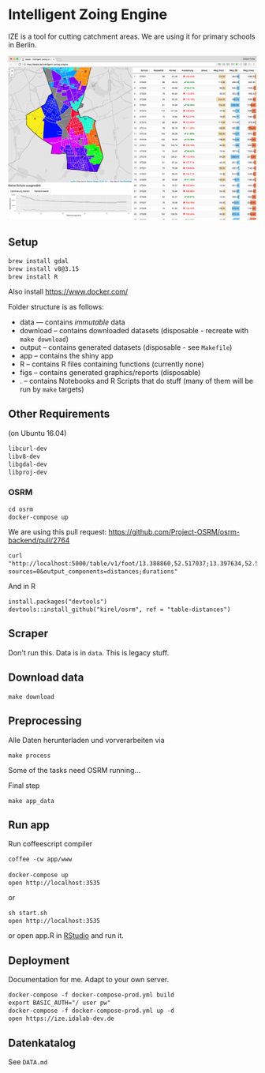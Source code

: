 # Intelligent Zoing Engine

IZE is a tool for cutting catchment areas. We are using it for primary schools in Berlin.

![](screenshot.png)

## Setup

    brew install gdal
    brew install v8@3.15
    brew install R

Also install https://www.docker.com/

Folder structure is as follows:
- data — contains _immutable_ data
- download – contains downloaded datasets (disposable - recreate with `make download`)
- output – contains generated datasets (disposable - see `Makefile`)
- app – contains the shiny app
- R – contains R files containing functions (currently none)
- figs – contains generated graphics/reports (disposable)
- . – contains Notebooks and R Scripts that do stuff (many of them will be run by `make` targets)

## Other Requirements

(on Ubuntu 16.04)

    libcurl-dev
    libv8-dev
    libgdal-dev
    libproj-dev

### OSRM

	cd osrm
	docker-compose up

We are using this pull request: https://github.com/Project-OSRM/osrm-backend/pull/2764

	curl "http://localhost:5000/table/v1/foot/13.388860,52.517037;13.397634,52.529407;13.428555,52.523219?sources=0&output_components=distances;durations"

And in R

    install.packages("devtools")
    devtools::install_github("kirel/osrm", ref = "table-distances")

## Scraper

Don't run this. Data is in `data`. This is legacy stuff.

## Download data

    make download

## Preprocessing

Alle Daten herunterladen und vorverarbeiten via

    make process

Some of the tasks need OSRM running...

Final step

    make app_data

## Run app

Run coffeescript compiler

    coffee -cw app/www

    docker-compose up
    open http://localhost:3535

or

    sh start.sh
    open http://localhost:3535

or open app.R in [RStudio](https://www.rstudio.com/) and run it.

## Deployment

Documentation for me. Adapt to your own server.

    docker-compose -f docker-compose-prod.yml build
    export BASIC_AUTH="/ user pw"
    docker-compose -f docker-compose-prod.yml up -d
    open https://ize.idalab-dev.de

## Datenkatalog

See `DATA.md`
